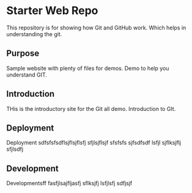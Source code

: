 # Starter Web Repo

This repository is for showing how Git and GitHub work. Which helps in understanding the git.

## Purpose

Sample website with plenty of files for demos. Demo to help you understand GIT.

## Introduction
THis is the introductory site for the Git all demo.
Introduction to GIt.

## Deployment
Deployment sdfsfsfsdflsjflsjflsfj sfjlsjflsjf sfsfsfs
sjfsdfsdf
 lsfjl  sjflksjflj 
 sfjlsdfj
## Development

Developmentsff fasfjlsajfljasfj 
sflksjfj
lsfjlsfj
 sdfjsjf

